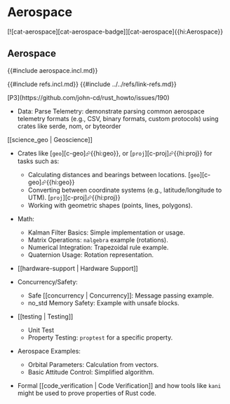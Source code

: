 # Aerospace

[![cat-aerospace][cat-aerospace-badge]][cat-aerospace]{{hi:Aerospace}}

## Aerospace

{{#include aerospace.incl.md}}

{{#include refs.incl.md}}
{{#include ../../refs/link-refs.md}}

<div class="hidden">
[P3](https://github.com/john-cd/rust_howto/issues/190)

- Data: Parse Telemetry: demonstrate parsing common aerospace telemetry formats (e.g., CSV, binary formats, custom protocols) using crates like serde, nom, or byteorder

[[science_geo | Geoscience]]

- Crates like [`geo`][c-geo]⮳{{hi:geo}}, or [`proj`][c-proj]⮳{{hi:proj}} for tasks such as:
  - Calculating distances and bearings between locations. [`geo`][c-geo]⮳{{hi:geo}}
  - Converting between coordinate systems (e.g., latitude/longitude to UTM). [`proj`][c-proj]⮳{{hi:proj}}
  - Working with geometric shapes (points, lines, polygons).

- Math:
  - Kalman Filter Basics: Simple implementation or usage.
  - Matrix Operations: `nalgebra` example (rotations).
  - Numerical Integration: Trapezoidal rule example.
  - Quaternion Usage: Rotation representation.

- [[hardware-support | Hardware Support]]

- Concurrency/Safety:
  - Safe [[concurrency | Concurrency]]: Message passing example.
  - no_std Memory Safety: Example with unsafe blocks.

- [[testing | Testing]]
  - Unit Test
  - Property Testing: `proptest` for a specific property.

- Aerospace Examples:
  - Orbital Parameters: Calculation from vectors.
  - Basic Attitude Control: Simplified algorithm.

- Formal [[code_verification | Code Verification]] and how tools like `kani` might be used to prove properties of Rust code.

</div>
